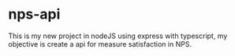 # nps-api
This is my new project in nodeJS using express with typescript, my objective is create a api for measure satisfaction in NPS.
